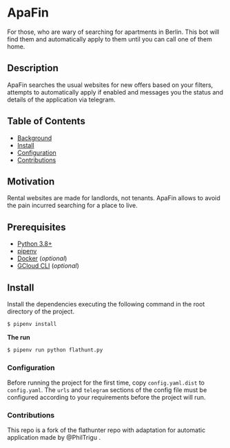 # ApaFin

For those, who are wary of searching for apartments in Berlin. This bot will find them and automatically apply to them until you can call one of them home.

## Description

ApaFin searches the usual websites for new offers based on your filters, attempts to automatically apply if enabled and messages you the status and details of the application via telegram.

## Table of Contents
- [Background](#background)
- [Install](#install)
- [Configuration](#configuration)
- [Contributions](#contributions)

## Motivation

Rental websites are made for landlords, not tenants. ApaFin allows to avoid the pain incurred searching for a place to live.

## Prerequisites
* [Python 3.8+](https://www.python.org/)
* [pipenv](https://pipenv.pypa.io/en/latest/)
* [Docker]() (*optional*)
* [GCloud CLI]() (*optional*)

## Install

Install the dependencies executing the following command in the root directory of the project. 

```sh
$ pipenv install
```

**The run**

```sh
$ pipenv run python flathunt.py
```

### Configuration

Before running the project for the first time, copy `config.yaml.dist` to `config.yaml`. The `urls` and `telegram` sections of the config file must be configured according to your requirements before the project will run. 

### Contributions

This repo is a fork of the flathunter repo with adaptation for automatic application made by @PhilTrigu .